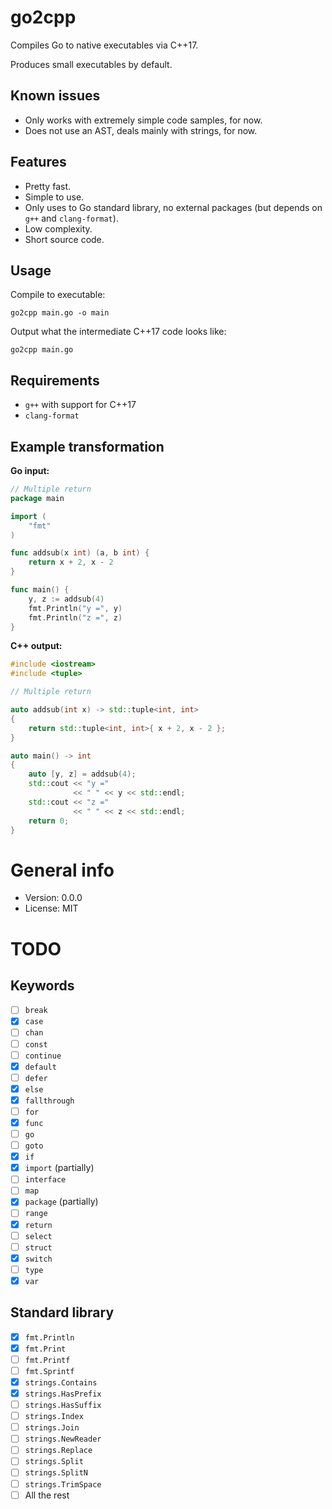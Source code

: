 # go2cpp

Compiles Go to native executables via C++17.

Produces small executables by default.

## Known issues

* Only works with extremely simple code samples, for now.
* Does not use an AST, deals mainly with strings, for now.

## Features

* Pretty fast.
* Simple to use.
* Only uses to Go standard library, no external packages (but depends on `g++` and `clang-format`).
* Low complexity.
* Short source code.

## Usage

Compile to executable:

    go2cpp main.go -o main

Output what the intermediate C++17 code looks like:

    go2cpp main.go

## Requirements

* `g++` with support for C++17
* `clang-format`

## Example transformation

**Go input:**

```go
// Multiple return
package main

import (
	"fmt"
)

func addsub(x int) (a, b int) {
	return x + 2, x - 2
}

func main() {
	y, z := addsub(4)
	fmt.Println("y =", y)
	fmt.Println("z =", z)
}
```

**C++ output:**

```c++
#include <iostream>
#include <tuple>

// Multiple return

auto addsub(int x) -> std::tuple<int, int>
{
    return std::tuple<int, int>{ x + 2, x - 2 };
}

auto main() -> int
{
    auto [y, z] = addsub(4);
    std::cout << "y ="
              << " " << y << std::endl;
    std::cout << "z ="
              << " " << z << std::endl;
    return 0;
}
```

# General info

* Version: 0.0.0
* License: MIT

# TODO

## Keywords

- [ ] `break`
- [x] `case`
- [ ] `chan`
- [ ] `const`
- [ ] `continue`
- [x] `default`
- [ ] `defer`
- [x] `else`
- [x] `fallthrough`
- [ ] `for`
- [x] `func`
- [ ] `go`
- [ ] `goto`
- [x] `if`
- [x] `import` (partially)
- [ ] `interface`
- [ ] `map`
- [x] `package` (partially)
- [ ] `range`
- [x] `return`
- [ ] `select`
- [ ] `struct`
- [x] `switch`
- [ ] `type`
- [x] `var`

## Standard library

- [x] `fmt.Println`
- [x] `fmt.Print`
- [ ] `fmt.Printf`
- [ ] `fmt.Sprintf`
- [x] `strings.Contains`
- [x] `strings.HasPrefix`
- [ ] `strings.HasSuffix`
- [ ] `strings.Index`
- [ ] `strings.Join`
- [ ] `strings.NewReader`
- [ ] `strings.Replace`
- [ ] `strings.Split`
- [ ] `strings.SplitN`
- [ ] `strings.TrimSpace`
- [ ] All the rest
